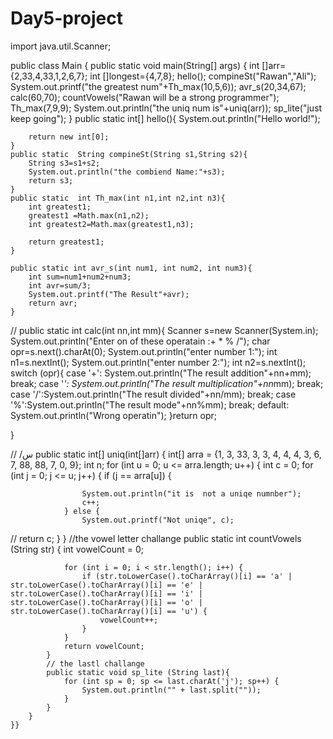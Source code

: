 # Day5-project
import java.util.Scanner;

public class Main {
    public static void main(String[] args) {
        int []arr={2,33,4,33,1,2,6,7};
         int []longest={4,7,8};
           hello();
           compineSt("Rawan","Ali");
           System.out.printf("the greatest num"+Th_max(10,5,6));
           avr_s(20,34,67);
           calc(60,70);
           countVowels("Rawan will be a strong programmer");
           Th_max(7,9,9);
           System.out.println("the uniq num is"+uniq(arr));
           sp_lite("just keep going");
    }
    public static int[] hello(){
        System.out.println("Hello world!");

        return new int[0];
    }
    public static  String compineSt(String s1,String s2){
        String s3=s1+s2;
        System.out.println("the combiend Name:"+s3);
        return s3;
    }
    public static  int Th_max(int n1,int n2,int n3){
        int greatest1;
        greatest1 =Math.max(n1,n2);
        int greatest2=Math.max(greatest1,n3);

        return greatest1;
    }

    public static int avr_s(int num1, int num2, int num3){
        int sum=num1+num2+num3;
        int avr=sum/3;
        System.out.printf("The Result"+avr);
        return avr;
    }
  //
    public static int calc(int nn,int mm){
      Scanner s=new Scanner(System.in);
      System.out.println("Enter on of these operatain :+ * % /");
     char opr=s.next().charAt(0);
        System.out.println("enter number 1:");
        int n1=s.nextInt();
        System.out.println("enter number 2:");
        int n2=s.nextInt();
      switch (opr){
          case '+':
              System.out.println("The result addition"+nn+mm);
              break;
          case '*':
              System.out.println("The result multiplication"+nn*mm);
              break;
          case '/':System.out.println("The result divided"+nn/mm);
            break;
          case '%':System.out.println("The result mode"+nn%mm);
          break;
          default:
              System.out.println("Wrong operatin");
      }return opr;

  }

//  /س
    public static int[] uniq(int[]arr) {
        int[] arra = {1, 3, 33, 3, 3, 4, 4, 4, 3, 6, 7, 88, 88, 7, 0, 9};
        int n;
        for (int u = 0; u <= arra.length; u++) {
            int c = 0;
            for (int j = 0; j <= u; j++) {
                if (j == arra[u]) {

                    System.out.println("it is  not a uniqe numnber");
                    c++;
                } else {
                    System.out.printf("Not uniqe", c);
//              return c;
                }
            }
            //the vowel letter challange
            public static int countVowels (String str)
            {
                int vowelCount = 0;

                for (int i = 0; i < str.length(); i++) {
                    if (str.toLowerCase().toCharArray()[i] == 'a' | str.toLowerCase().toCharArray()[i] == 'e' | str.toLowerCase().toCharArray()[i] == 'i' | str.toLowerCase().toCharArray()[i] == 'o' | str.toLowerCase().toCharArray()[i] == 'u') {
                        vowelCount++;
                    }
                }
                return vowelCount;
            }
            // the lastl challange
            public static void sp_lite (String last){
                for (int sp = 0; sp <= last.charAt('j'); sp++) {
                    System.out.println("" + last.split(""));
                }
            }
        }
    }}
